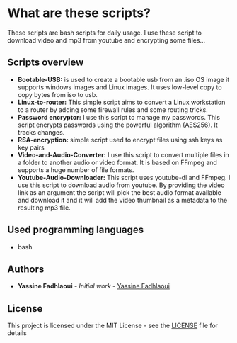 # What are these scripts?
These scripts are bash scripts for daily usage. I use these script to download video and mp3 from youtube and encrypting some files...
## Scripts overview
* **Bootable-USB:**  is used to create a bootable usb from an .iso OS image it supports windows images and Linux images. It uses low-level copy to copy bytes from iso to usb.
* **Linux-to-router:** This simple script aims to convert a Linux workstation to a router by adding some firewall rules and some routing tricks.
* **Password encryptor:** I use this script to manage my passwords. This script encrypts passwords using the powerful algorithm (AES256). It tracks changes.
* **RSA-encryption:** simple script used to encrypt files using ssh keys as key pairs
* **Video-and-Audio-Converter:** I use this script to convert multiple files in a folder to another audio or video format. It is based on FFmpeg and supports a huge number of file formats.
* **Youtube-Audio-Downloader:** This script uses youtube-dl and FFmpeg. I use this script to download audio from youtube. By providing the video link as an argument the script will pick the best audio format available and download it and it will add the video thumbnail as a metadata to the resulting mp3 file.


## Used programming languages
 
  * bash

## Authors

* **Yassine Fadhlaoui** - *Initial work* - [Yassine Fadhlaoui](https://github.com/YassineFadhlaoui)

## License

This project is licensed under the MIT License - see the [LICENSE](https://github.com/YassineFadhlaoui/miscellaneous-scripts/blob/master/LICENSE) file for details
